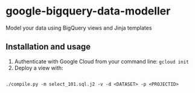 # google-bigquery-data-modeller
Model your data using BigQuery views and Jinja templates

## Installation and usage

1. Authenticate with Google Cloud from your command line: `gcloud init`
2. Deploy a view with: 

```

./compile.py -m select_101.sql.j2 -v -d <DATASET> -p <PROJECTID>
```
